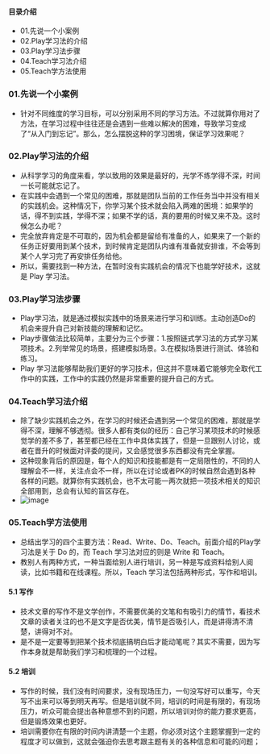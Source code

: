 #### 目录介绍
- 01.先说一个小案例
- 02.Play学习法的介绍
- 03.Play学习法步骤
- 04.Teach学习法介绍
- 05.Teach学方法使用




### 01.先说一个小案例
- 针对不同维度的学习目标，可以分别采用不同的学习方法。不过就算你用对了方法，在学习过程中往往还是会遇到一些难以解决的困难，导致学习变成了“从入门到忘记”。那么，怎么摆脱这种的学习困境，保证学习效果呢？



### 02.Play学习法的介绍
- 从科学学习的角度来看，学以致用的效果是最好的，光学不练学得不深，时间一长可能就忘记了。
- 在实践中会遇到一个常见的困难，那就是团队当前的工作任务当中并没有相关的实践机会。这种情况下，你学习某个技术就会陷入两难的困境：如果学的话，得不到实践，学得不深；如果不学的话，真的要用的时候又来不及。这时候怎么办呢？
- 完全放弃肯定是不可取的，因为机会都是留给有准备的人，如果来了一个新的任务正好要用到某个技术，到时候肯定是团队内谁有准备就安排谁，不会等到某个人学习完了再安排任务给他。
- 所以，需要找到一种方法，在暂时没有实践机会的情况下也能学好技术，这就是 Play 学习法。



### 03.Play学习法步骤
- Play学习法，就是通过模拟实践中的场景来进行学习和训练。主动创造Do的机会来提升自己对新技能的理解和记忆。
- Play步骤做法比较简单，主要分为三个步骤：1.按照链式学习法的方式学习某项技术。2.列举常见的场景，搭建模拟场景。3.在模拟场景进行测试、体验和练习。
- Play 学习法能够帮助我们更好的学习技术，但这并不意味着它能够完全取代工作中的实践，工作中的实践仍然是非常重要的提升自己的方式。



### 04.Teach学习法介绍
- 除了缺少实践机会之外，在学习的时候还会遇到另一个常见的困难，那就是学得不深，理解不够透彻。很多人都有类似的经历：自己学习某项技术的时候感觉学的差不多了，甚至都已经在工作中具体实践了，但是一旦跟别人讨论，或者在晋升的时候面对评委的提问，又会感觉很多东西都没有完全掌握。
- 这种现象背后的原因是，每个人的知识和技能都是有一定局限性的，不同的人理解会不一样，关注点会不一样，所以在讨论或者PK的时候自然会遇到各种各样的问题。就算你有实践机会，也不太可能一两次就把一项技术相关的知识全部用到，总会有认知的盲区存在。
- ![image](https://static001.geekbang.org/resource/image/89/c8/8919f65f0b0480yy8a978b7d3c6270c8.jpg)


### 05.Teach学方法使用
- 总结出学习的四个主要方法：Read、Write、Do、Teach。前面介绍的Play学习法是关于 Do 的，而 Teach 学习法对应的则是 Write 和 Teach。
- 教别人有两种方式，一种当面给别人进行培训，另一种是写成资料给别人阅读，比如书籍和在线课程。所以，Teach 学习法包括两种形式，写作和培训。


#### 5.1 写作
- 技术文章的写作不是文学创作，不需要优美的文笔和有吸引力的情节，看技术文章的读者关注的也不是文字是否优美，情节是否吸引人，而是讲得清不清楚，讲得对不对。
- 是不是一定要等到把某个技术彻底搞明白后才能动笔呢？其实不需要，因为写作本身就是帮助我们学习和梳理的一个过程。



#### 5.2 培训
- 写作的时候，我们没有时间要求，没有现场压力，一句没写好可以重写，今天写不出来可以等到明天再写。但是培训就不同，培训的时间是有限的，有现场压力，听众可能会提出各种意想不到的问题，所以培训对你的能力要求更高，但是锻炼效果也更好。
- 培训需要你在有限的时间内讲清楚一个主题，你必须对这个主题掌握到一定的程度才可以做到，这就会强迫你去思考跟主题有关的各种信息和可能的问题；

















